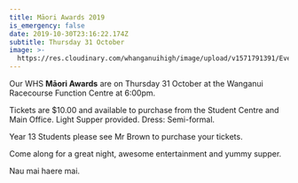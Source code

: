 ```yaml
---
title: Māori Awards 2019
is_emergency: false
date: 2019-10-30T23:16:22.174Z
subtitle: Thursday 31 October
image: >-
  https://res.cloudinary.com/whanganuihigh/image/upload/v1571791391/Events/Maori-Awards-facebook-picture.jpg
---
```

Our WHS **Māori Awards** are on Thursday 31 October at the Wanganui Racecourse Function Centre at 6:00pm.

Tickets are $10.00 and available to purchase from the Student Centre and Main Office.
Light Supper provided.
Dress: Semi-formal.

Year 13 Students please see Mr Brown to purchase your tickets.

Come along for a great night, awesome entertainment and yummy supper.

Nau mai haere mai.
